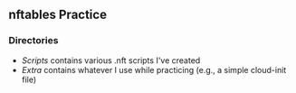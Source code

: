 ## nftables Practice

### Directories
  - *Scripts* contains various .nft scripts I've created
  - *Extra* contains whatever I use while practicing (e.g., a simple cloud-init file)
 
